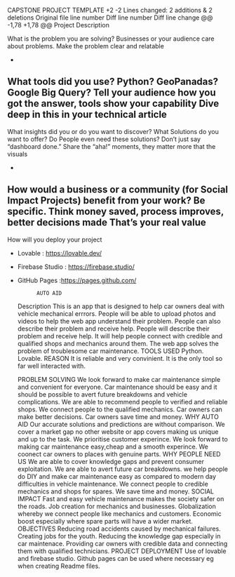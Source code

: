 ‎CAPSTONE PROJECT TEMPLATE‎
+2
-2
Lines changed: 2 additions & 2 deletions
Original file line number	Diff line number	Diff line change
@@ -1,78 +1,78 @@
Project Description



What is the problem you are solving?
Businesses or your audience care about problems. Make the problem clear and relatable

- 

What tools did you use?
Python? GeoPanadas? Google Big Query?
Tell your audience how you got the answer,  tools show your capability
Dive deep in this in your technical  article
- 

What insights did you or do you want to discover? What Solutions do you want to offer? Do People even need these solutions?
Don’t just say “dashboard done.”
Share the “aha!” moments, they matter more that the visuals

-


How would a business or a community (for Social Impact Projects) benefit from your work?
Be specific. Think money saved, process improves, better decisions made
That’s your real value
-

How will you deploy your project
- Lovable : https://lovable.dev/
- Firebase Studio : https://firebase.studio/
- GitHub Pages :https://pages.github.com/


            AUTO AID
   Description
This is an app that is designed to help car owners deal with vehicle mechanical errrors.
People will be able to upload photos and videos to help the web app understand their problem.
People can also describe their problem and receive help.
People will describe their problem and receive help.
It will help people connect with credible and qualified shops and mechanics around them.
The web app solves the problem of troublesome car maintenance.
    TOOLS USED
Python.
Lovable.
    REASON
It is reliable and very convinient.
It is the only tool so far well interacted with.

   PROBLEM SOLVING
We look forward to make car maintenance simple and convenient for everyone.
Car maintenance should be easy and it should be possible to avert future breakdowns and vehicle complications.
We are able to recommend people to verified and reliable shops.
We connect people to the qualified mechanics.
Car owners can make better decisions.
Car owners save time and money.
   WHY AUTO AID
Our accurate solutions and predictions are without comparison.
We cover a market gap no other website or app covers making us unique and up to the task.
We prioritise customer experince.
We look forward to making car maintenance easy,cheap and a smooth experince.
We coonect car owners to places with genuine parts.
    WHY PEOPLE NEED US
We are able to cover knowledge gaps and prevent consumer exploitation.
We are able to avert future car breakdowns.
we help people do DIY and make car maintenance easy as compared to modern day difficulties in vehicle maintenance.
We connect people to credible mechanics and shops for spares.
We save time and money.
   SOCIAL IMPACT
Fast and easy vehicle maintenance makes the society safer on the roads.
Job creation for mechanics and businesses.
Globalization whereby we connect people like mechanics and customers.
Economic boost especially where spare parts will have a wider market. 
    OBJECTIVES
Reducing road accidents caused by mechanical failures.
Creating jobs for the youth.
Reducing the knowledge gap especially in car maintenace.
Providing car owners with credible data and connecting them with qualified technicians.
    PROJECT DEPLOYMENT
Use of lovable and firebase studio.
Github pages can be used where necessary eg when creating Readme files.
